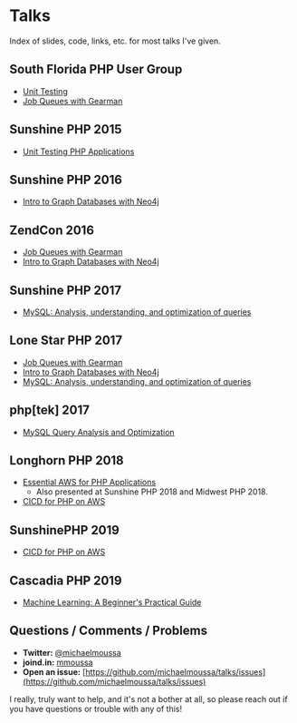 # Talks
Index of slides, code, links, etc. for most talks I've given.

## South Florida PHP User Group
* [Unit Testing](unit-testing/soflophp)
* [Job Queues with Gearman](gearman/soflophp)

## Sunshine PHP 2015
* [Unit Testing PHP Applications](unit-testing/ssp2015)

## Sunshine PHP 2016
* [Intro to Graph Databases with Neo4j](intro-to-graph-databases-with-neo4j/ssp2016)

## ZendCon 2016
* [Job Queues with Gearman](gearman/zendcon2016/ZendCon2016-Job-Queues-with-Gearman-16x9.pdf)
* [Intro to Graph Databases with Neo4j](intro-to-graph-databases-with-neo4j/zendcon2016)

## Sunshine PHP 2017
* [MySQL: Analysis, understanding, and optimization of queries](mysql-query-optimization/ssp2017)

## Lone Star PHP 2017
* [Job Queues with Gearman](gearman/lonestar2017/LoneStar2017-Job-Queues-with-Gearman-16x9.pdf)
* [Intro to Graph Databases with Neo4j](intro-to-graph-databases-with-neo4j/lonestar2017)
* [MySQL: Analysis, understanding, and optimization of queries](mysql-query-optimization/lonestar2017)

## php[tek] 2017
* [MySQL Query Analysis and Optimization](mysql-query-optimization/phptek2017)

## Longhorn PHP 2018
* [Essential AWS for PHP Applications](essential-aws-for-php-applications/longhornphp2018)
  * Also presented at Sunshine PHP 2018 and Midwest PHP 2018.
* [CICD for PHP on AWS](cicd-for-php-on-aws/longhornphp2018)

## SunshinePHP 2019
* [CICD for PHP on AWS](cicd-for-php-on-aws/sunshinephp2019)

## Cascadia PHP 2019
* [Machine Learning: A Beginner's Practical Guide](ml-a-beginners-practical-guide/cascadiaphp2019)

## Questions / Comments / Problems
* **Twitter:** [@michaelmoussa](https://twitter.com/michaelmoussa)
* **joind.in:** [mmoussa](https://joind.in/user/mmoussa)
* **Open an issue:** [https://github.com/michaelmoussa/talks/issues](https://github.com/michaelmoussa/talks/issues)

I really, truly want to help, and it's not a bother at all, so please reach out if you have questions or trouble with any of this!
